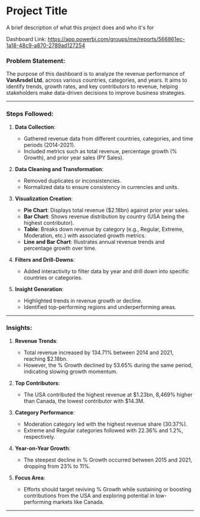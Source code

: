 
# Project Title

A brief description of what this project does and who it's for

Dashboard Link: https://app.powerbi.com/groups/me/reports/566861ec-1a18-48c9-a870-2789ad127254

### Problem Statement:
The purpose of this dashboard is to analyze the revenue performance of **VanArsdel Ltd.** across various countries, categories, and years. It aims to identify trends, growth rates, and key contributors to revenue, helping stakeholders make data-driven decisions to improve business strategies.

---

### Steps Followed:

1. **Data Collection**: 
   - Gathered revenue data from different countries, categories, and time periods (2014-2021).
   - Included metrics such as total revenue, percentage growth (% Growth), and prior year sales (PY Sales).

2. **Data Cleaning and Transformation**: 
   - Removed duplicates or inconsistencies.
   - Normalized data to ensure consistency in currencies and units.

3. **Visualization Creation**: 
   - **Pie Chart**: Displays total revenue ($2.18bn) against prior year sales.
   - **Bar Chart**: Shows revenue distribution by country (USA being the highest contributor).
   - **Table**: Breaks down revenue by category (e.g., Regular, Extreme, Moderation, etc.) with associated growth metrics.
   - **Line and Bar Chart**: Illustrates annual revenue trends and percentage growth over time.

4. **Filters and Drill-Downs**:
   - Added interactivity to filter data by year and drill down into specific countries or categories.

5. **Insight Generation**:
   - Highlighted trends in revenue growth or decline.
   - Identified top-performing regions and underperforming areas.

---

### Insights:

1. **Revenue Trends**:
   - Total revenue increased by 134.71% between 2014 and 2021, reaching $2.18bn.
   - However, the % Growth declined by 53.65% during the same period, indicating slowing growth momentum.

2. **Top Contributors**:
   - The USA contributed the highest revenue at $1.23bn, 8,469% higher than Canada, the lowest contributor with $14.3M.

3. **Category Performance**:
   - Moderation category led with the highest revenue share (30.37%).
   - Extreme and Regular categories followed with 22.36% and 1.2%, respectively.

4. **Year-on-Year Growth**:
   - The steepest decline in % Growth occurred between 2015 and 2021, dropping from 23% to 11%.

5. **Focus Area**:
   - Efforts should target reviving % Growth while sustaining or boosting contributions from the USA and exploring potential in low-performing markets like Canada.


---

